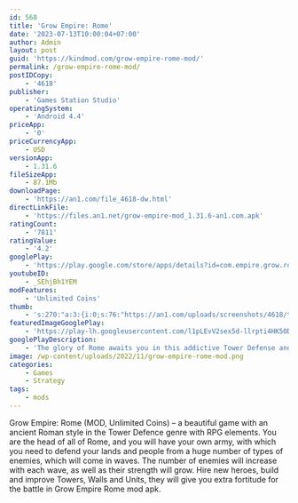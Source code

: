 ```yaml
---
id: 568
title: 'Grow Empire: Rome'
date: '2023-07-13T10:00:04+07:00'
author: Admin
layout: post
guid: 'https://kindmod.com/grow-empire-rome-mod/'
permalink: /grow-empire-rome-mod/
postIDCopy:
    - '4618'
publisher:
    - 'Games Station Studio'
operatingSystem:
    - 'Android 4.4'
priceApp:
    - '0'
priceCurrencyApp:
    - USD
versionApp:
    - 1.31.6
fileSizeApp:
    - 87.1Mb
downloadPage:
    - 'https://an1.com/file_4618-dw.html'
directLinkFile:
    - 'https://files.an1.net/grow-empire-mod_1.31.6-an1.com.apk'
ratingCount:
    - '7811'
ratingValue:
    - '4.2'
googlePlay:
    - 'https://play.google.com/store/apps/details?id=com.empire.grow.rome'
youtubeID:
    - _SEhjBh1YEM
modFeatures:
    - 'Unlimited Coins'
thumb:
    - 's:270:"a:3:{i:0;s:76:"https://an1.com/uploads/screenshots/4618/thumbs/grow-empire-rome-668695.webp";i:1;s:76:"https://an1.com/uploads/screenshots/4618/thumbs/grow-empire-rome-862542.webp";i:2;s:76:"https://an1.com/uploads/screenshots/4618/thumbs/grow-empire-rome-489794.webp";}";'
featuredImageGooglePlay:
    - 'https://play-lh.googleusercontent.com/l1pLEvV2sex5d-llrpti4HK5OD7TCIJwl8kKghrcM2HMceUgHMGZpV1fu-PAs1wKocE'
googlePlayDescription:
    - 'The glory of Rome awaits you in this addictive Tower Defense and war strategy game.Play Grow Empire: Rome and turn your small town into the largest and most powerful empire in history.Strategically upgrade your walls, towers and warriors, and protect your city from attacking elephants, siege weapons and waves of enemy troops by covering the sky with arrows and fire.'
image: /wp-content/uploads/2022/11/grow-empire-rome-mod.png
categories:
    - Games
    - Strategy
tags:
    - mods
---
```


Grow Empire: Rome (MOD, Unlimited Coins) – a beautiful game with an ancient Roman style in the Tower Defence genre with RPG elements. You are the head of all of Rome, and you will have your own army, with which you need to defend your lands and people from a huge number of types of enemies, which will come in waves. The number of enemies will increase with each wave, as well as their strength will grow. Hire new heroes, build and improve Towers, Walls and Units, they will give you extra fortitude for the battle in Grow Empire Rome mod apk.